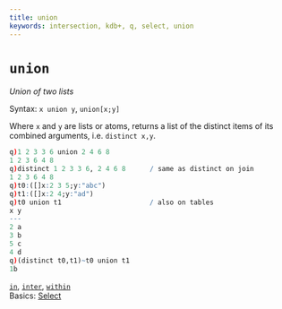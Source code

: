 ```yaml
---
title: union
keywords: intersection, kdb+, q, select, union
---
```


# `union`




_Union of two lists_

Syntax: `x union y`, `union[x;y]`

Where `x` and `y` are lists or atoms, returns a list of the distinct items of its combined arguments, i.e. `distinct x,y`.

```q
q)1 2 3 3 6 union 2 4 6 8
1 2 3 6 4 8
q)distinct 1 2 3 3 6, 2 4 6 8      / same as distinct on join
1 2 3 6 4 8
q)t0:([]x:2 3 5;y:"abc")
q)t1:([]x:2 4;y:"ad")
q)t0 union t1                      / also on tables
x y
---
2 a
3 b
5 c
4 d
q)(distinct t0,t1)~t0 union t1
1b
```



<i class="far fa-hand-point-right"></i> 
[`in`](in.md), [`inter`](inter.md), [`within`](within.md)  
Basics: [Select](../basics/selection.md)



